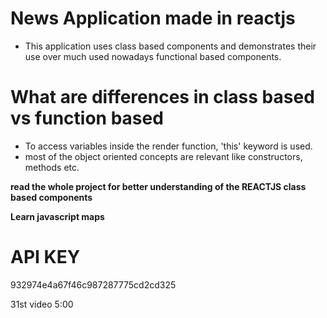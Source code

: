 # News Application made in reactjs
- This application uses class based components and demonstrates their use over much used nowadays functional based components.

# What are differences in class based vs function based
- To access variables inside the render function, 'this' keyword is used.
- most of the object oriented concepts are relevant like constructors, methods etc.

**read the whole project for better understanding of the REACTJS class based components**

**Learn javascript maps**

# API KEY
932974e4a67f46c987287775cd2cd325

31st video 5:00